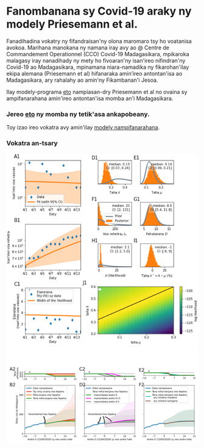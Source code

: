 # Fanombanana sy Covid-19 araky ny modely Priesemann et al.

<!--[![Documentation Status](https://readthedocs.org/projects/covid19-inference-forecast/badge/?version=latest)](https://covid19-inference-forecast.readthedocs.io/en/latest/?badge=latest)
[![License: GPL v3](https://img.shields.io/badge/License-GPLv3-blue.svg)](https://www.gnu.org/licenses/gpl-3.0)
[![Code style: black](https://img.shields.io/badge/code%20style-black-000000.svg)](https://github.com/psf/black)-->

Fanadihadina vokatry ny fifandraisan'ny olona maromaro tsy ho voatanisa avokoa. Marihana manokana ny namana iray avy ao @ Centre de Commandement Operationnel (CCO) Covid-19 Madagasikara, mpikaroka malagasy iray nanadihady ny mety ho fivoaran'ny isan'ireo nifindran'ny Covid-19 ao Madagasikara, mpinamana niara-namadika ny fikarohan'ilay ekipa alemana (Priesemann et al) hifanaraka amin’ireo antontan'isa ao Madagasikara, ary rahalahy ao amin'ny Fikambanan'i Jesoa.

Ilay modely-programa [eto](https://github.com/Priesemann-Group/covid19_inference_forecast/blob/master/scripts/paper/Corona_germany_simple_model.ipynb) nampiasan-dry Priesemann et al no ovaina sy ampifanarahana amin'ireo antontan'isa momba an'i Madagasikara.

### Jereo [eto](momba_ny_tetikasa.md) ny momba ny tetik'asa ankapobeany.

Toy izao ireo vokatra avy amin'ilay [modely nampifanarahana](https://github.com/herysedra/covid19-mankaiza-clone/blob/andrana/scripts/paper/Covmdg_andrana.ipynb).



### Vokatra an-tsary

<img src="figures/sar1mdg.png" width="600">

<img src="figures/sar2mdg.png" width="600">

